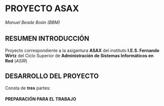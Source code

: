 # PROYECTO ASAX
###### Manuel Beade Boán (BBM)

## RESUMEN INTRODUCCIÓN

Proyecto correspondiente a la asigantura **ASAX** del instituto **I.E.S. Fernando Wirtz** del Ciclo Superior de **Administración de Sistemas Informáticos en Red** (*ASIR*)


## DESARROLLO DEL PROYECTO

Consta de **tres** partes:

#### PREPARACIÓN PARA EL TRABAJO

